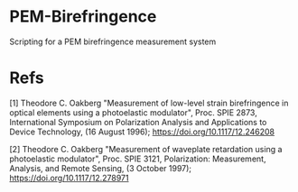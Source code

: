 # PEM-Birefringence
Scripting for a PEM birefringence measurement system


# Refs

[1] Theodore C. Oakberg "Measurement of low-level strain birefringence in optical elements using a photoelastic modulator", Proc. SPIE 2873, International Symposium on Polarization Analysis and Applications to Device Technology, (16 August 1996); https://doi.org/10.1117/12.246208

[2] Theodore C. Oakberg "Measurement of waveplate retardation using a photoelastic modulator", Proc. SPIE 3121, Polarization: Measurement, Analysis, and Remote Sensing, (3 October 1997); https://doi.org/10.1117/12.278971 
